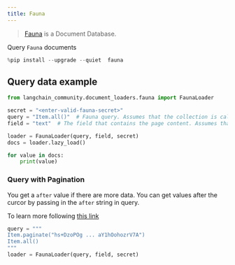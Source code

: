 ```yaml
---
title: Fauna
---
```


>[Fauna](https://fauna.com/) is a Document Database.

Query `Fauna` documents


```python
%pip install --upgrade --quiet  fauna
```

## Query data example


```python
from langchain_community.document_loaders.fauna import FaunaLoader

secret = "<enter-valid-fauna-secret>"
query = "Item.all()"  # Fauna query. Assumes that the collection is called "Item"
field = "text"  # The field that contains the page content. Assumes that the field is called "text"

loader = FaunaLoader(query, field, secret)
docs = loader.lazy_load()

for value in docs:
    print(value)
```

### Query with Pagination
You get a `after` value if there are more data. You can get values after the curcor by passing in the `after` string in query.

To learn more following [this link](https://fqlx-beta--fauna-docs.netlify.app/fqlx/beta/reference/schema_entities/set/static-paginate)


```python
query = """
Item.paginate("hs+DzoPOg ... aY1hOohozrV7A")
Item.all()
"""
loader = FaunaLoader(query, field, secret)
```
